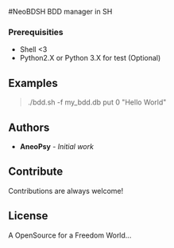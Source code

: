 #NeoBDSH
BDD manager in SH

### Prerequisities
- Shell <3
- Python2.X or Python 3.X for test (Optional)


## Examples
> ./bdd.sh -f my_bdd.db put 0 "Hello World"

## Authors

* **AneoPsy** - *Initial work*

## Contribute

Contributions are always welcome!


## License

A OpenSource for a Freedom World...
